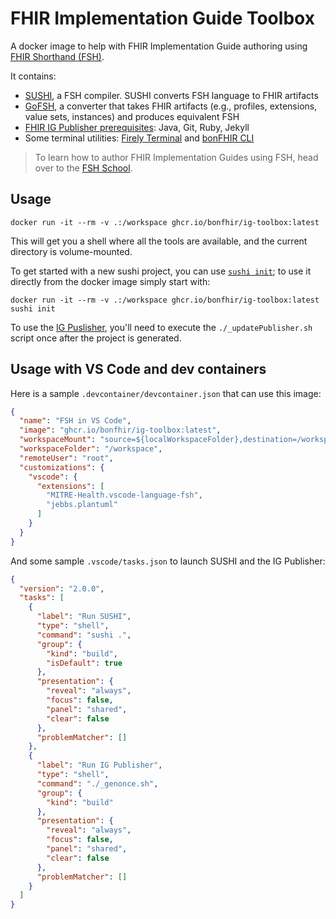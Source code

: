 # FHIR Implementation Guide Toolbox

A docker image to help with FHIR Implementation Guide authoring using [FHIR Shorthand (FSH)](https://hl7.org/fhir/uv/shorthand/).

It contains:

- [SUSHI](https://fshschool.org/docs/sushi/), a FSH compiler. SUSHI converts FSH language to FHIR artifacts
- [GoFSH](https://fshschool.org/docs/gofsh/), a converter that takes FHIR artifacts (e.g., profiles, extensions, value sets, instances) and produces equivalent FSH
- [FHIR IG Publisher prerequisites](https://confluence.hl7.org/display/FHIR/IG+Publisher+Documentation): Java, Git, Ruby, Jekyll
- Some terminal utilities: [Firely Terminal](https://docs.fire.ly/projects/Firely-Terminal/index.html) and [bonFHIR CLI](https://bonfhir.dev/packages/cli)

> To learn how to author FHIR Implementation Guides using FSH, head over to the [FSH School](https://fshschool.org/).

## Usage

```shell
docker run -it --rm -v .:/workspace ghcr.io/bonfhir/ig-toolbox:latest
```

This will get you a shell where all the tools are available, and the current directory is volume-mounted.

To get started with a new sushi project, you can use [`sushi init`](https://fshschool.org/docs/sushi/project/#initializing-a-sushi-project); to use it directly from the docker image simply start with:

```shell
docker run -it --rm -v .:/workspace ghcr.io/bonfhir/ig-toolbox:latest sushi init
```

To use the [IG Puslisher](https://confluence.hl7.org/display/FHIR/IG+Publisher+Documentation), you'll need to execute the `./_updatePublisher.sh` script once after the project is generated.

## Usage with VS Code and dev containers

Here is a sample `.devcontainer/devcontainer.json` that can use this image:

```json
{
  "name": "FSH in VS Code",
  "image": "ghcr.io/bonfhir/ig-toolbox:latest",
  "workspaceMount": "source=${localWorkspaceFolder},destination=/workspace,type=bind,consistency=cached",
  "workspaceFolder": "/workspace",
  "remoteUser": "root",
  "customizations": {
    "vscode": {
      "extensions": [
        "MITRE-Health.vscode-language-fsh",
        "jebbs.plantuml"
      ]
    }
  }
}
```

And some sample `.vscode/tasks.json` to launch SUSHI and the IG Publisher:

```json
{
  "version": "2.0.0",
  "tasks": [
    {
      "label": "Run SUSHI",
      "type": "shell",
      "command": "sushi .",
      "group": {
        "kind": "build",
        "isDefault": true
      },
      "presentation": {
        "reveal": "always",
        "focus": false,
        "panel": "shared",
        "clear": false
      },
      "problemMatcher": []
    },
    {
      "label": "Run IG Publisher",
      "type": "shell",
      "command": "./_genonce.sh",
      "group": {
        "kind": "build"
      },
      "presentation": {
        "reveal": "always",
        "focus": false,
        "panel": "shared",
        "clear": false
      },
      "problemMatcher": []
    }
  ]
}
```